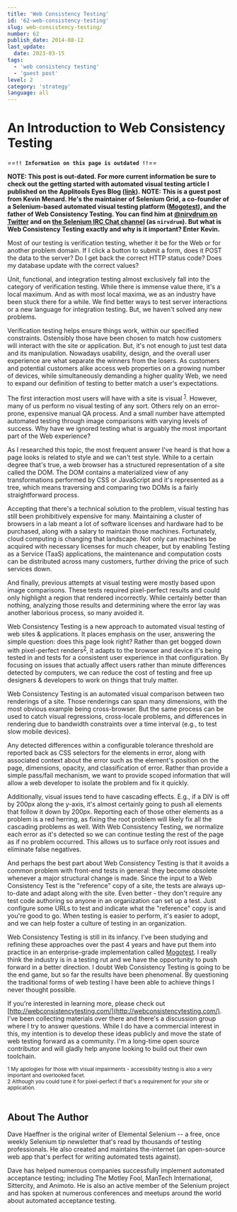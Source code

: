 ```yaml
---
title: 'Web Consistency Testing'
id: '62-web-consistency-testing'
slug: web-consistency-testing/
number: 62
publish_date: 2014-08-12
last_update:
  date: 2023-03-15
tags:
  - 'web consistency testing'
  - 'guest post'
level: 2
category: 'strategy'
language: all
---
```


# An Introduction to Web Consistency Testing

==**`!! Information on this page is outdated !!`**==

**NOTE: This post is out-dated. For more current information be sure to check out the getting started with automated visual testing article I published on the Applitools Eyes Blog ([link](http://testautomation.applitools.com/post/105435804567/how-to-do-visual-testing-with-selenium?utm_medium=web&utm_campaign=tip&utm_source=elemental-selenium)).**
**NOTE: This is a guest post from Kevin Menard. He's the maintainer of Selenium Grid, a co-founder of a Selenium-based automated visual testing platform ([Mogotest](https://mogotest.com/)), and the father of Web Consistency Testing. You can find him at [@nirvdrum on Twitter](https://twitter.com/nirvdrum) and on [the Selenium IRC Chat channel](http://elementalselenium.com/tips/20-irc-chat) (as `nirvdrum`). But what is Web Consistency Testing exactly and why is it important? Enter Kevin.**

Most of our testing is verification testing, whether it be for the Web or for another problem domain. If I click a button to submit a form, does it POST the data to the server? Do I get back the correct HTTP status code? Does my database update with the correct values?

Unit, functional, and integration testing almost exclusively fall into the category of verification testing. While there is immense value there, it's a local maximum. And as with most local maxima, we as an industry have been stuck there for a while. We find better ways to test server interactions or a new language for integration testing. But, we haven't solved any new problems.

Verification testing helps ensure things work, within our specified constraints. Ostensibly those have been chosen to match how customers will interact with the site or application. But, it's not enough to just test data and its manipulation. Nowadays usability, design, and the overall user experience are what separate the winners from the losers. As customers and potential customers alike access web properties on a growing number of devices, while simultaneously demanding a higher quality Web, we need to expand our definition of testing to better match a user's expectations.

The first interaction most users will have with a site is visual <sup><a href="#footnote_1">1</a></sup>. However, many of us perform no visual testing of any sort. Others rely on an error-prone, expensive manual QA process. And a small number have attempted automated testing through image comparisons with varying levels of success. Why have we ignored testing what is arguably the most important part of the Web experience?

As I researched this topic, the most frequent answer I've heard is that how a page looks is related to style and we can't test style. While to a certain degree that's true, a web browser has a structured representation of a site called the DOM. The DOM contains a materialized view of any transformations performed by CSS or JavaScript and it's represented as a tree, which means traversing and comparing two DOMs is a fairly straightforward process.

Accepting that there's a technical solution to the problem, visual testing has still been prohibitively expensive for many. Maintaining a cluster of browsers in a lab meant a lot of software licenses and hardware had to be purchased, along with a salary to maintain those machines. Fortunately, cloud computing is changing that landscape. Not only can machines be acquired with necessary licenses for much cheaper, but by enabling Testing as a Service (TaaS) applications, the maintenance and computation costs can be distributed across many customers, further driving the price of such services down.

And finally, previous attempts at visual testing were mostly based upon image comparisons. These tests required pixel-perfect results and could only highlight a region that rendered incorrectly. While certainly better than nothing, analyzing those results and determining where the error lay was another laborious process, so many avoided it.

Web Consistency Testing is a new approach to automated visual testing of web sites & applications. It places emphasis on the user, answering the simple question: does this page look right? Rather than get bogged down with pixel-perfect renders<sup><a href="#footnote_2">2</a></sup>, it adapts to the browser and device it's being tested in and tests for a consistent user experience in that configuration. By focusing on issues that actually affect users rather than minute differences detected by computers, we can reduce the cost of testing and free up designers & developers to work on things that truly matter.

Web Consistency Testing is an automated visual comparison between two renderings of a site. Those renderings can span many dimensions, with the most obvious example being cross-browser. But the same process can be used to catch visual regressions, cross-locale problems, and differences in rendering due to bandwidth constraints over a time interval (e.g., to test slow mobile devices).

Any detected differences within a configurable tolerance threshold are reported back as CSS selectors for the elements in error, along with associated context about the error such as the element's position on the page, dimensions, opacity, and classification of error. Rather than provide a simple pass/fail mechanism, we want to provide scoped information that will allow a web developer to isolate the problem and fix it quickly.

Additionally, visual issues tend to have cascading effects. E.g., if a DIV is off by 200px along the y-axis, it's almost certainly going to push all elements that follow it down by 200px. Reporting each of those other elements as a problem is a red herring, as fixing the root problem will likely fix all the cascading problems as well. With Web Consistency Testing, we normalize each error as it's detected so we can continue testing the rest of the page as if no problem occurred. This allows us to surface only root issues and eliminate false negatives.

And perhaps the best part about Web Consistency Testing is that it avoids a common problem with front-end tests in general: they become obsolete whenever a major structural change is made. Since the input to a Web Consistency Test is the "reference" copy of a site, the tests are always up-to-date and adapt along with the site. Even better - they don't require any test code authoring so anyone in an organization can set up a test. Just configure some URLs to test and indicate what the "reference" copy is and you're good to go. When testing is easier to perform, it's easier to adopt, and we can help foster a culture of testing in an organization.

Web Consistency Testing is still in its infancy. I've been studying and refining these approaches over the past 4 years and have put them into practice in an enterprise-grade implementation called [Mogotest](https://mogotest.com/). I really think the industry is in a testing rut and we have the opportunity to push forward in a better direction. I doubt Web Consistency Testing is going to be the end game, but so far the results have been phenomenal. By questioning the traditional forms of web testing I have been able to achieve things I never thought possible.

If you're interested in learning more, please check out [http://webconsistencytesting.com/](http://webconsistencytesting.com/). I've been collecting materials over there and there's a discussion group where I try to answer questions. While I do have a commercial interest in this, my intention is to develop these ideas publicly and move the state of web testing forward as a community. I'm a long-time open source contributor and will gladly help anyone looking to build out their own toolchain.

<div class="footnote" id="footnote_1" style="font-size: smaller;">1 My apologies for those with visual impairments - accessibility testing is also a very important and overlooked facet.</div>
<div class="footnote" id="footnote_2" style="font-size: smaller;">2 Although you could tune it for pixel-perfect if that's a requirement for your site or application.</div>
<br>

## About The Author

Dave Haeffner is the original writer of Elemental Selenium -- a free, once weekly Selenium tip newsletter that's read by thousands of testing professionals. He also created and maintains the-internet (an open-source web app that's perfect for writing automated tests against).

Dave has helped numerous companies successfully implement automated acceptance testing; including The Motley Fool, ManTech International, Sittercity, and Animoto. He is also an active member of the Selenium project and has spoken at numerous conferences and meetups around the world about automated acceptance testing.
